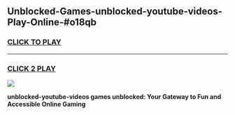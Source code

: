 
## Unblocked-Games-unblocked-youtube-videos-Play-Online-#o18qb
<h3>
<a href="https://premium.freeplayer.one?title=unblocked-youtube-videos&ref=24F">CLICK TO PLAY</a></h3>
<hr>

<h3>
<a href="https://premium.freeplayer.one?title=unblocked-youtube-videos&ref=24F">CLICK 2 PLAY</a>
  
</h3>

<a href="https://premium.freeplayer.one?title=unblocked-youtube-videos&ref=24F/"><img src="https://clearcache.store/games.png"></a>


**unblocked-youtube-videos games unblocked: Your Gateway to Fun and Accessible Online Gaming**
